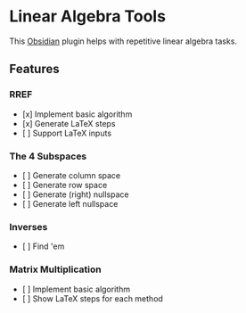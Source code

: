# Linear Algebra Tools

This [Obsidian](https://obsidian.md/) plugin helps with repetitive linear algebra
tasks.

## Features

### RREF

-   \[x] Implement basic algorithm
-   \[x] Generate LaTeX steps
-   \[ ] Support LaTeX inputs

### The 4 Subspaces

-   \[ ] Generate column space
-   \[ ] Generate row space
-   \[ ] Generate (right) nullspace
-   \[ ] Generate left nullspace

### Inverses

-   \[ ] Find \'em

### Matrix Multiplication

-   \[ ] Implement basic algorithm
-   \[ ] Show LaTeX steps for each method
